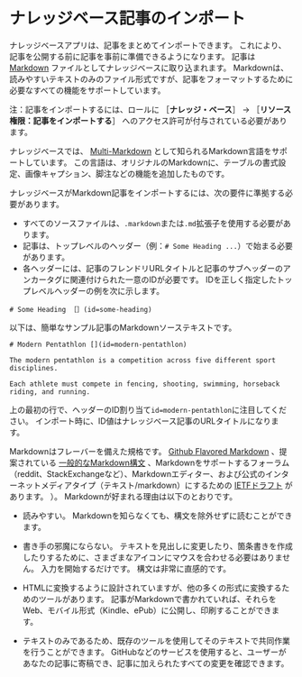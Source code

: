 # ナレッジベース記事のインポート

ナレッジベースアプリは、記事をまとめてインポートできます。 これにより、記事を公開する前に記事を事前に準備できるようになります。 記事は [Markdown](http://commonmark.org/) ファイルとしてナレッジベースに取り込まれます。 Markdownは、読みやすいテキストのみのファイル形式ですが、記事をフォーマットするために必要なすべての機能をサポートしています。

注：記事をインポートするには、ロールに ［**ナレッジ・ベース**］ &rarr; ［**リソース権限：記事をインポートする**］ へのアクセス許可が付与されている必要があります。

ナレッジベースでは、 [Multi-Markdown](http://fletcher.github.io/MultiMarkdown-4/) として知られるMarkdown言語をサポートしています。 この言語は、オリジナルのMarkdownに、テーブルの書式設定、画像キャプション、脚注などの機能を追加したものです。

ナレッジベースがMarkdown記事をインポートするには、次の要件に準拠する必要があります。

* すべてのソースファイルは、`.markdown`または`.md`拡張子を使用する必要があります。
* 記事は、トップレベルのヘッダー（例：`# Some Heading ...`）で始まる必要があります。
* 各ヘッダーには、記事のフレンドリURLタイトルと記事のサブヘッダーのアンカータグに関連付けられた一意のIDが必要です。 IDを正しく指定したトップレベルヘッダーの例を次に示します。

`# Some Heading ［］(id=some-heading)`

以下は、簡単なサンプル記事のMarkdownソーステキストです。

    # Modern Pentathlon [](id=modern-pentathlon)
    
    The modern pentathlon is a competition across five different sport disciplines.
    
    Each athlete must compete in fencing, shooting, swimming, horseback riding, and running.

上の最初の行で、ヘッダーのID割り当て`id=modern-pentathlon`に注目してください。 インポート時に、ID値はナレッジベース記事のURLタイトルになります。

Markdownはフレーバーを備えた規格です。 [Github Flavored Markdown](https://help.github.com/articles/github-flavored-markdown) 、提案されている [一般的なMarkdown構文](http://www.commonmark.org/) 、Markdownをサポートするフォーラム（reddit、StackExchangeなど）、Markdownエディター、および公式のインターネットメディアタイプ（テキスト/markdown）にするための [IETFドラフト](https://tools.ietf.org/html/rfc7763) があります。 ）。 Markdownが好まれる理由は以下のとおりです。

* 読みやすい。 Markdownを知らなくても、構文を除外せずに読むことができます。

* 書き手の邪魔にならない。 テキストを見出しに変更したり、箇条書きを作成したりするために、さまざまなアイコンにマウスを合わせる必要はありません。 入力を開始するだけです。 構文は非常に直感的です。

* HTMLに変換するように設計されていますが、他の多くの形式に変換するためのツールがあります。 記事がMarkdownで書かれていれば、それらをWeb、モバイル形式（Kindle、ePub）に公開し、印刷することができます。

* テキストのみであるため、既存のツールを使用してそのテキストで共同作業を行うことができます。 GitHubなどのサービスを使用すると、ユーザーがあなたの記事に寄稿でき、記事に加えられたすべての変更を確認できます。
